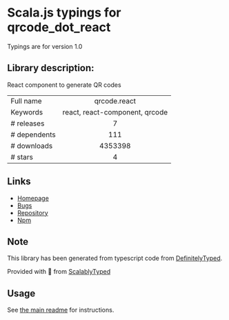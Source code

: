 
# Scala.js typings for qrcode_dot_react

Typings are for version 1.0

## Library description:
React component to generate QR codes

|                    |                 |
| ------------------ | :-------------: |
| Full name          | qrcode.react |
| Keywords           | react, react-component, qrcode |
| # releases         | 7 |
| # dependents       | 111 |
| # downloads        | 4353398 |
| # stars            | 4 |

## Links
- [Homepage](http://zpao.github.io/qrcode.react)
- [Bugs](https://github.com/zpao/qrcode.react/issues)
- [Repository](https://github.com/zpao/qrcode.react)
- [Npm](https://www.npmjs.com/package/qrcode.react)
    


## Note
This library has been generated from typescript code from [DefinitelyTyped](https://definitelytyped.org).

Provided with :purple_heart: from [ScalablyTyped](https://github.com/oyvindberg/ScalablyTyped)

## Usage
See [the main readme](../../readme.md) for instructions.



